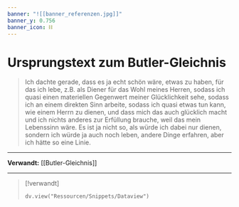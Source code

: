 ```yaml
---
banner: "![[banner_referenzen.jpg]]"
banner_y: 0.756
banner_icon: ⛓️
---
```


# Ursprungstext zum Butler-Gleichnis

> Ich dachte gerade, dass es ja echt schön wäre, etwas zu haben, für das ich lebe, z.B. als Diener für das Wohl meines Herren, sodass ich quasi einen materiellen Gegenwert meiner Glücklichkeit sehe, sodass ich an einem direkten Sinn arbeite, sodass ich quasi etwas tun kann, wie einem Herrn zu dienen, und dass mich das auch glücklich macht und ich nichts anderes zur Erfüllung brauche, weil das mein Lebenssinn wäre. Es ist ja nicht so, als würde ich dabei nur dienen, sondern ich würde ja auch noch leben, andere Dinge erfahren, aber ich hätte so eine Linie.

---

**Verwandt:** [[Butler-Gleichnis]]

---

> [!verwandt]
> ```dataviewjs
> dv.view("Ressourcen/Snippets/Dataview")
> ```